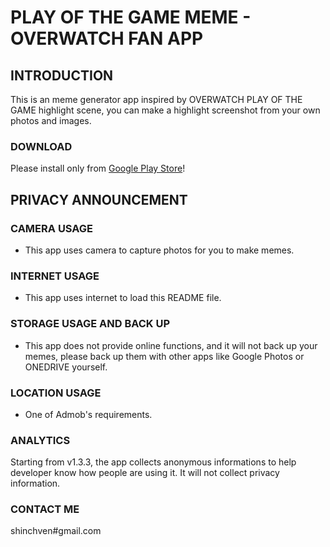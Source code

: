 # PLAY OF THE GAME MEME - OVERWATCH FAN APP

## INTRODUCTION
This is an meme generator app inspired by OVERWATCH PLAY OF THE GAME highlight scene, you can make a highlight screenshot from your own photos and images.

### DOWNLOAD
Please install only from [Google Play Store](https://play.google.com/store/apps/details?id=net.atlassc.playofthegamememe)!
   
## PRIVACY ANNOUNCEMENT

### CAMERA USAGE
- This app uses camera to capture photos for you to make memes.

### INTERNET USAGE
- This app uses internet to load this README file.

### STORAGE USAGE AND BACK UP
- This app does not provide online functions, and it will not back up your memes, please back up them with other apps like Google Photos or ONEDRIVE yourself.

### LOCATION USAGE
- One of Admob's requirements.

### ANALYTICS
Starting from v1.3.3, the app collects anonymous informations to help developer know how people are using it. It will not collect privacy information.

### CONTACT ME
shinchven#gmail.com


